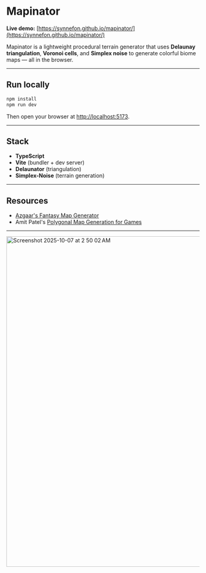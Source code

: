 # Mapinator  
**Live demo:** [https://synnefon.github.io/mapinator/](https://synnefon.github.io/mapinator/)

Mapinator is a lightweight procedural terrain generator that uses **Delaunay triangulation**, **Voronoi cells**, and **Simplex noise** to generate colorful biome maps — all in the browser.

---

## Run locally

```bash
npm install
npm run dev
```

Then open your browser at [http://localhost:5173](http://localhost:5173).

---

## Stack

- **TypeScript**  
- **Vite** (bundler + dev server)  
- **Delaunator** (triangulation)  
- **Simplex-Noise** (terrain generation)  

---

## Resources

- [Azgaar's Fantasy Map Generator](https://github.com/Azgaar/Fantasy-Map-Generator?tab=readme-ov-file)
- Amit Patel's [Polygonal Map Generation for Games](http://www-cs-students.stanford.edu/~amitp/game-programming/polygon-map-generation/)

---

<img width="1305" height="862" alt="Screenshot 2025-10-07 at 2 50 02 AM" src="https://github.com/user-attachments/assets/f1088bbb-16fa-48de-a4a7-2c37384b068b" />
